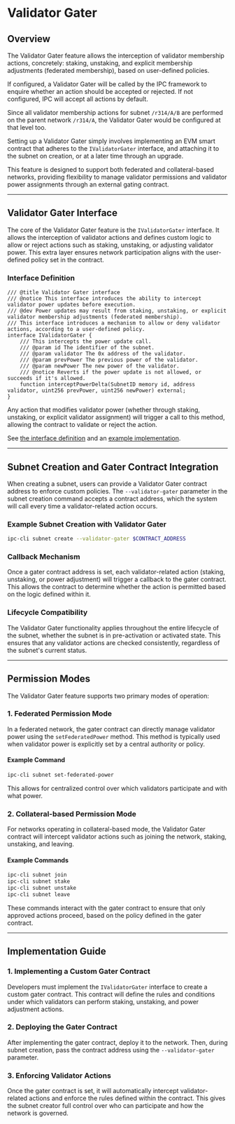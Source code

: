 # Validator Gater

## Overview

The Validator Gater feature allows the interception of validator membership actions, concretely: staking, unstaking, and explicit membership adjustments (federated membership), based on user-defined policies.

If configured, a Validator Gater will be called by the IPC framework to enquire whether an action should be accepted or rejected. If not configured, IPC will accept all actions by default.

Since all validator membership actions for subnet `/r314/A/B` are performed on the parent network `/r314/A`, the Validator Gater would be configured at that level too.

Setting up a Validator Gater simply involves implementing an EVM smart contract that adheres to the `IValidatorGater` interface, and attaching it to the subnet on creation, or at a later time through an upgrade.

This feature is designed to support both federated and collateral-based networks, providing flexibility to manage validator permissions and validator power assignments through an external gating contract.

---

## Validator Gater Interface

The core of the Validator Gater feature is the `IValidatorGater` interface. It allows the interception of validator actions and defines custom logic to allow or reject actions such as staking, unstaking, or adjusting validator power. This extra layer ensures network participation aligns with the user-defined policy set in the contract.

### Interface Definition

```solidity
/// @title Validator Gater interface
/// @notice This interface introduces the ability to intercept validator power updates before execution.
/// @dev Power updates may result from staking, unstaking, or explicit validator membership adjustments (federated membership).
/// This interface introduces a mechanism to allow or deny validator actions, according to a user-defined policy.
interface IValidatorGater {
    /// This intercepts the power update call.
    /// @param id The identifier of the subnet.
    /// @param validator The 0x address of the validator.
    /// @param prevPower The previous power of the validator.
    /// @param newPower The new power of the validator.
    /// @notice Reverts if the power update is not allowed, or succeeds if it's allowed.
    function interceptPowerDelta(SubnetID memory id, address validator, uint256 prevPower, uint256 newPower) external;
}
```

Any action that modifies validator power (whether through staking, unstaking, or explicit validator assignment) will trigger a call to this method, allowing the contract to validate or reject the action.

See [the interface definition](../../contracts/contracts/interfaces/IValidatorGater.sol) and an [example implementation](../../contracts/contracts/examples/SubnetValidatorGater.sol).

---

## Subnet Creation and Gater Contract Integration

When creating a subnet, users can provide a Validator Gater contract address to enforce custom policies. The `--validator-gater` parameter in the subnet creation command accepts a contract address, which the system will call every time a validator-related action occurs.

### Example Subnet Creation with Validator Gater

```bash
ipc-cli subnet create --validator-gater $CONTRACT_ADDRESS
```

### Callback Mechanism

Once a gater contract address is set, each validator-related action (staking, unstaking, or power adjustment) will trigger a callback to the gater contract. This allows the contract to determine whether the action is permitted based on the logic defined within it.

### Lifecycle Compatibility

The Validator Gater functionality applies throughout the entire lifecycle of the subnet, whether the subnet is in pre-activation or activated state. This ensures that any validator actions are checked consistently, regardless of the subnet's current status.

---

## Permission Modes

The Validator Gater feature supports two primary modes of operation:

### 1. Federated Permission Mode

In a federated network, the gater contract can directly manage validator power using the `setFederatedPower` method. This method is typically used when validator power is explicitly set by a central authority or policy.

#### Example Command

```bash
ipc-cli subnet set-federated-power
```

This allows for centralized control over which validators participate and with what power.

### 2. Collateral-based Permission Mode

For networks operating in collateral-based mode, the Validator Gater contract will intercept validator actions such as joining the network, staking, unstaking, and leaving.

#### Example Commands

```bash
ipc-cli subnet join
ipc-cli subnet stake
ipc-cli subnet unstake
ipc-cli subnet leave
```

These commands interact with the gater contract to ensure that only approved actions proceed, based on the policy defined in the gater contract.

---

## Implementation Guide

### 1. Implementing a Custom Gater Contract

Developers must implement the `IValidatorGater` interface to create a custom gater contract. This contract will define the rules and conditions under which validators can perform staking, unstaking, and power adjustment actions.

### 2. Deploying the Gater Contract

After implementing the gater contract, deploy it to the network. Then, during subnet creation, pass the contract address using the `--validator-gater` parameter.

### 3. Enforcing Validator Actions

Once the gater contract is set, it will automatically intercept validator-related actions and enforce the rules defined within the contract. This gives the subnet creator full control over who can participate and how the network is governed.
